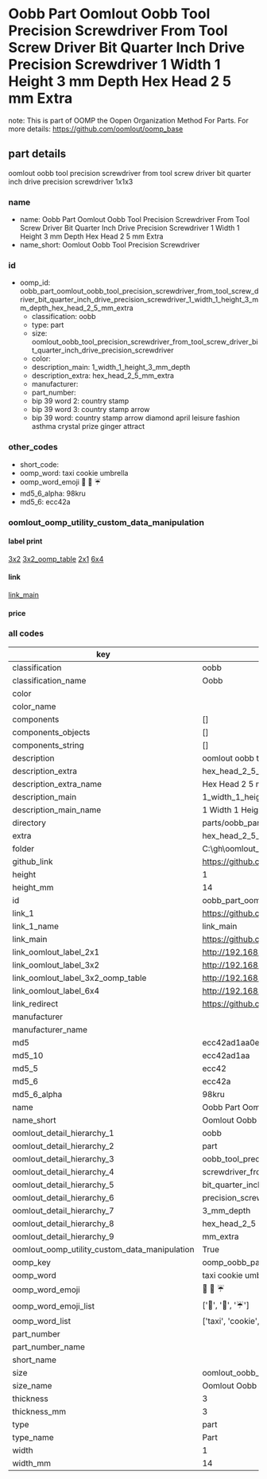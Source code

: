 # Oobb Part Oomlout Oobb Tool Precision Screwdriver From Tool Screw Driver Bit Quarter Inch Drive Precision Screwdriver 1 Width 1 Height 3 mm Depth Hex Head 2 5 mm Extra  

note: This is part of OOMP the Oopen Organization Method For Parts. For more details: https://github.com/oomlout/oomp_base

##  part details
  



oomlout oobb tool precision screwdriver from tool screw driver bit quarter inch drive precision screwdriver 1x1x3



### name
* name: Oobb Part Oomlout Oobb Tool Precision Screwdriver From Tool Screw Driver Bit Quarter Inch Drive Precision Screwdriver 1 Width 1 Height 3 mm Depth Hex Head 2 5 mm Extra
* name_short: Oomlout Oobb Tool Precision Screwdriver
### id
* oomp_id: oobb_part_oomlout_oobb_tool_precision_screwdriver_from_tool_screw_driver_bit_quarter_inch_drive_precision_screwdriver_1_width_1_height_3_mm_depth_hex_head_2_5_mm_extra
  * classification: oobb
  * type: part
  * size: oomlout_oobb_tool_precision_screwdriver_from_tool_screw_driver_bit_quarter_inch_drive_precision_screwdriver
  * color: 
  * description_main: 1_width_1_height_3_mm_depth
  * description_extra: hex_head_2_5_mm_extra
  * manufacturer: 
  * part_number: 
  * bip 39 word 2: country stamp
  * bip 39 word 3: country stamp arrow
  * bip 39 word: country stamp arrow diamond april leisure fashion asthma crystal prize ginger attract

### other_codes
* short_code: 
* oomp_word: taxi cookie umbrella
* oomp_word_emoji :taxi: :cookie: :umbrella:
* md5_6_alpha: 98kru
* md5_6: ecc42a






### oomlout_oomp_utility_custom_data_manipulation
#### label print
[3x2](http://192.168.1.245:1112/?label=oomp%2098kru)
[3x2_oomp_table](http://192.168.1.108:1112/?label=oomp%2098kru)
[2x1](http://192.168.1.242:1112/?label=oomp%2098kru)
[6x4](http://192.168.1.55:1112/?label=oomp%2098kru)    

#### link

[link_main](https://github.com/oomlout/oomlout_oobb_version_4_generated_parts/tree/main/navigation_oomp/oobb/part/oomlout_oobb_tool_precision_screwdriver_from_tool_screw_driver_bit_quarter_inch_drive_precision_screwdriver/1_width_1_height_3_mm_depth/hex_head_2_5_mm_extra/part)                              

#### price







### all codes 
| key | value |  
| --- | --- |  
| classification | oobb |  
| classification_name | Oobb |  
| color |  |  
| color_name |  |  
| components | [] |  
| components_objects | [] |  
| components_string | [] |  
| description | oomlout oobb tool precision screwdriver from tool screw driver bit quarter inch drive precision screwdriver 1x1x3 |  
| description_extra | hex_head_2_5_mm_extra |  
| description_extra_name | Hex Head 2 5 mm Extra |  
| description_main | 1_width_1_height_3_mm_depth |  
| description_main_name | 1 Width 1 Height 3 mm Depth |  
| directory | parts/oobb_part_oomlout_oobb_tool_precision_screwdriver_from_tool_screw_driver_bit_quarter_inch_drive_precision_screwdriver_1_width_1_height_3_mm_depth_hex_head_2_5_mm_extra |  
| extra | hex_head_2_5_mm |  
| folder | C:\gh\oomlout_oobb_version_4_generated_parts\parts\oobb_part_oomlout_oobb_tool_precision_screwdriver_from_tool_screw_driver_bit_quarter_inch_drive_precision_screwdriver_1_width_1_height_3_mm_depth_hex_head_2_5_mm_extra |  
| github_link | https://github.com/oomlout/oomlout_oomp_part_src/tree/main/parts/oobb_part_oomlout_oobb_tool_precision_screwdriver_from_tool_screw_driver_bit_quarter_inch_drive_precision_screwdriver_1_width_1_height_3_mm_depth_hex_head_2_5_mm_extra |  
| height | 1 |  
| height_mm | 14 |  
| id | oobb_part_oomlout_oobb_tool_precision_screwdriver_from_tool_screw_driver_bit_quarter_inch_drive_precision_screwdriver_1_width_1_height_3_mm_depth_hex_head_2_5_mm_extra |  
| link_1 | https://github.com/oomlout/oomlout_oobb_version_4_generated_parts/tree/main/navigation_oomp/oobb/part/oomlout_oobb_tool_precision_screwdriver_from_tool_screw_driver_bit_quarter_inch_drive_precision_screwdriver/1_width_1_height_3_mm_depth/hex_head_2_5_mm_extra/part |  
| link_1_name | link_main |  
| link_main | https://github.com/oomlout/oomlout_oobb_version_4_generated_parts/tree/main/navigation_oomp/oobb/part/oomlout_oobb_tool_precision_screwdriver_from_tool_screw_driver_bit_quarter_inch_drive_precision_screwdriver/1_width_1_height_3_mm_depth/hex_head_2_5_mm_extra/part |  
| link_oomlout_label_2x1 | http://192.168.1.242:1112/?label=oomp%2098kru |  
| link_oomlout_label_3x2 | http://192.168.1.245:1112/?label=oomp%2098kru |  
| link_oomlout_label_3x2_oomp_table | http://192.168.1.108:1112/?label=oomp%2098kru |  
| link_oomlout_label_6x4 | http://192.168.1.55:1112/?label=oomp%2098kru |  
| link_redirect | https://github.com/oomlout/oomlout_oobb_version_4_generated_parts/tree/main/parts/oobb_oomlout_oobb_tool_precision_screwdriver_from_tool_screw_driver_bit_quarter_inch_drive_precision_screwdriver_01_01_03_ex_hex_head_2_5_mm |  
| manufacturer |  |  
| manufacturer_name |  |  
| md5 | ecc42ad1aa0e0a69fe8573d219751988 |  
| md5_10 | ecc42ad1aa |  
| md5_5 | ecc42 |  
| md5_6 | ecc42a |  
| md5_6_alpha | 98kru |  
| name | Oobb Part Oomlout Oobb Tool Precision Screwdriver From Tool Screw Driver Bit Quarter Inch Drive Precision Screwdriver 1 Width 1 Height 3 mm Depth Hex Head 2 5 mm Extra |  
| name_short | Oomlout Oobb Tool Precision Screwdriver |  
| oomlout_detail_hierarchy_1 | oobb |  
| oomlout_detail_hierarchy_2 | part |  
| oomlout_detail_hierarchy_3 | oobb_tool_precision |  
| oomlout_detail_hierarchy_4 | screwdriver_from_tool_sdriver |  
| oomlout_detail_hierarchy_5 | bit_quarter_inch_drive |  
| oomlout_detail_hierarchy_6 | precision_screwdriver |  
| oomlout_detail_hierarchy_7 | 3_mm_depth |  
| oomlout_detail_hierarchy_8 | hex_head_2_5 |  
| oomlout_detail_hierarchy_9 | mm_extra |  
| oomlout_oomp_utility_custom_data_manipulation | True |  
| oomp_key | oomp_oobb_part_oomlout_oobb_tool_precision_screwdriver_from_tool_screw_driver_bit_quarter_inch_drive_precision_screwdriver_1_width_1_height_3_mm_depth_hex_head_2_5_mm_extra |  
| oomp_word | taxi cookie umbrella |  
| oomp_word_emoji | :taxi: :cookie: :umbrella: |  
| oomp_word_emoji_list | [':taxi:', ':cookie:', ':umbrella:'] |  
| oomp_word_list | ['taxi', 'cookie', 'umbrella'] |  
| part_number |  |  
| part_number_name |  |  
| short_name |  |  
| size | oomlout_oobb_tool_precision_screwdriver_from_tool_screw_driver_bit_quarter_inch_drive_precision_screwdriver |  
| size_name | Oomlout Oobb Tool Precision Screwdriver From Tool Screw Driver Bit Quarter Inch Drive Precision Screwdriver |  
| thickness | 3 |  
| thickness_mm | 3 |  
| type | part |  
| type_name | Part |  
| width | 1 |  
| width_mm | 14 |  
